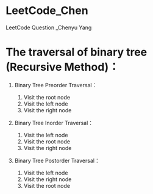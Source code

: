 # LeetCode_Chen
LeetCode Question _Chenyu Yang

# The traversal of binary tree (Recursive Method)：

1. Binary Tree Preorder Traversal：
   1. Visit the root node 
   2. Visit the left node
   3. Visit the right node
  
2. Binary Tree Inorder Traversal：
   1. Visit the left node 
   2. Visit the root node
   3. Visit the right node
  
3. Binary Tree Postorder Traversal：
   1. Visit the left node 
   2. Visit the right node 
   3. Visit the root node
